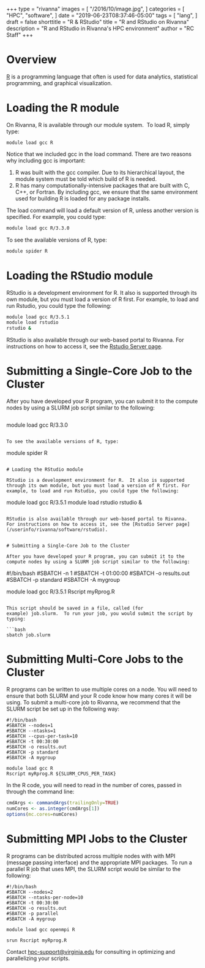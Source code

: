 +++
type = "rivanna"
images = [
  "/2016/10/image.jpg",
]
categories = [
  "HPC",
  "software",
]
date = "2019-06-23T08:37:46-05:00"
tags = [
  "lang",
]
draft = false
shorttitle = "R & RStudio"
title = "R and RStudio on Rivanna"
description = "R and RStudio in Rivanna's HPC environment"
author = "RC Staff"
+++

# Overview

[R]( https://www.r-project.org/) is a programming language that often is used for data analytics, statistical programming, and graphical visualization.

# Loading the R module
On Rivanna, R is available through our module system.  To load R, simply type:

```
module load gcc R
```

Notice that we included gcc in the load command. There are two reasons why including gcc is important:
1.  R was built with the gcc compiler.  Due to its hierarchical layout, the module system must be told which build of R is needed.
2.  R has many computationally-intensive packages that are built with C, C++, or Fortran. By including gcc, we ensure that the same environment used for building R is loaded for any package installs.

The load command will load a default version of R, unless another version is specified.  For example, you could type:

```bash
module load gcc R/3.3.0
```

To see the available versions of R, type:

```bash
module spider R
```

# Loading the RStudio module

RStudio is a development environment for R.  It also is supported through its own module, but you must load a version of R first. For example, to load and run Rstudio, you could type the following:

```bash
module load gcc R/3.5.1 
module load rstudio 
rstudio & 
```

RStudio is also available through our web-based portal to Rivanna.  For instructions on how to access it, see the [Rstudio Server page](https://arcs.virginia.edu/rstudio-server).  

# Submitting a Single-Core Job to the Cluster
After you have developed your R program, you can submit it to the compute nodes by using a SLURM job script similar to the following: 


```bash
```
module load gcc R/3.3.0
```

To see the available versions of R, type:

```
module spider R
```

# Loading the RStudio module

RStudio is a development environment for R.  It also is supported through its own module, but you must load a version of R first. For example, to load and run Rstudio, you could type the following:

```
module load gcc R/3.5.1
module load rstudio
rstudio &
```

RStudio is also available through our web-based portal to Rivanna.  For instructions on how to access it, see the [Rstudio Server page](/userinfo/rivanna/software/rstudio).  


# Submitting a Single-Core Job to the Cluster

After you have developed your R program, you can submit it to the compute nodes by using a SLURM job script similar to the following: 

```
#!/bin/bash
#SBATCH -n 1
#SBATCH -t 01:00:00
#SBATCH -o results.out
#SBATCH -p standard
#SBATCH -A mygroup

module load gcc R/3.5.1
Rscript myRprog.R
```

This script should be saved in a file, called (for example) job.slurm.  To run your job, you would submit the script by typing:

```bash
sbatch job.slurm
```

# Submitting Multi-Core Jobs to the Cluster
R programs can be written to use multiple cores on a node.  You will need to ensure that both SLURM and your R code know how many cores it will be using.  To submit a multi-core job to Rivanna, we recommend that the SLURM script be set up in the following way:


```
#!/bin/bash
#SBATCH --nodes=1
#SBATCH --ntasks=1
#SBATCH --cpus-per-task=10      
#SBATCH -t 00:30:00
#SBATCH -o results.out
#SBATCH -p standard
#SBATCH -A mygroup

module load gcc R
Rscript myRprog.R ${SLURM_CPUS_PER_TASK}
```

In the R code, you will need to read in the number of cores, passed in through the command line:


```R
cmdArgs <- commandArgs(trailingOnly=TRUE)
numCores <- as.integer(cmdArgs[1])
options(mc.cores=numCores) 
```

# Submitting MPI Jobs to the Cluster

R programs can be distributed across multiple nodes with with MPI (message passing interface) and the appropriate MPI packages.  To run a parallel R job that uses MPI, the SLURM script would be similar to the following:

```
#!/bin/bash
#SBATCH --nodes=2
#SBATCH --ntasks-per-node=10
#SBATCH -t 00:30:00
#SBATCH -o results.out
#SBATCH -p parallel
#SBATCH -A mygroup

module load gcc openmpi R

srun Rscript myRprog.R
```

Contact hpc-support@virginia.edu for consulting in optimizing and parallelizing your scripts.
